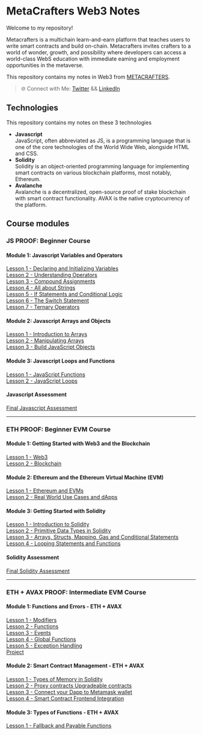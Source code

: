 # MetaCrafters Web3 Notes

Welcome to my repository!

Metacrafters is a multichain learn-and-earn platform that teaches
users to write smart contracts and build on-chain. Metacrafters
invites crafters to a world of wonder, growth, and possibility where
developers can access a world-class WebS education with
immediate eaming and employment opportunities in the
metaverse.

This repository contains my notes in Web3 from [METACRAFTERS](https://www.metacrafters.io/).

> 🌐 Connect with Me: [Twitter](https://twitter.com/jfmartinz) && [LinkedIn](https://www.linkedin.com/in/jfmartinz/)

## Technologies 
This repository contains my notes on these 3 technologies
- **Javascript**<br> JavaScript, often abbreviated as JS, is a programming language that is one of the core technologies of the World Wide Web, alongside HTML and CSS.
- **Solidity**<br> Solidity is an object-oriented programming language for implementing smart contracts on various blockchain platforms, most notably, Ethereum. 
- **Avalanche**<br> Avalanche is a decentralized, open-source proof of stake blockchain with smart contract functionality. AVAX is the native cryptocurrency of the platform.

## Course modules
### JS PROOF: Beginner Course
#### Module 1: Javascript Variables and Operators
[Lesson 1 - Declaring and Initializing Variables](https://github.com/jfmartinz/web3Notes/tree/main/Javascript%20Module/Module%201%20-%20Javascript%20Variables%20and%20Operators/Lesson%201%20-%20Declaring%20and%20Initializing%20Variables)<br>
[Lesson 2 - Understanding Operators](https://github.com/jfmartinz/web3Notes/tree/main/Javascript%20Module/Module%201%20-%20Javascript%20Variables%20and%20Operators/Lesson%202%20-%20Understanding%20Operators)<br>
[Lesson 3 - Compound Assignments](https://github.com/jfmartinz/web3Notes/tree/main/Javascript%20Module/Module%201%20-%20Javascript%20Variables%20and%20Operators/Lesson%203%20-%20Compound%20Assignments)<br>
[Lesson 4 - All about Strings](https://github.com/jfmartinz/web3Notes/tree/main/Javascript%20Module/Module%201%20-%20Javascript%20Variables%20and%20Operators/Lesson%204%20-%20All%20about%20Strings)<br>
[Lesson 5 - If Statements and Conditional Logic](https://github.com/jfmartinz/web3Notes/tree/main/Javascript%20Module/Module%201%20-%20Javascript%20Variables%20and%20Operators/Lesson%205%20-%20%20If%20Statements%20and%20Conditional%20Logic)<br>
[Lesson 6 - The Switch Statement](https://github.com/jfmartinz/web3Notes/tree/main/Javascript%20Module/Module%201%20-%20Javascript%20Variables%20and%20Operators/Lesson%206%20-%20The%20Switch%20Statement)<br>
[Lesson 7 - Ternary Operators](https://github.com/jfmartinz/web3Notes/tree/main/Javascript%20Module/Module%201%20-%20Javascript%20Variables%20and%20Operators/Lesson%207%20-%20Ternary%20Operators)

#### Module 2: Javascript Arrays and Objects

[Lesson 1 -  Introduction to Arrays](https://github.com/jfmartinz/web3Notes/tree/main/Javascript%20Module/Module%202%20-%20Javascript%20Arrays%20and%20Objects/Lesson%201%20-%20%20Introduction%20to%20Arrays)<br>
[Lesson 2 - Manipulating Arrays](https://github.com/jfmartinz/web3Notes/tree/main/Javascript%20Module/Module%202%20-%20Javascript%20Arrays%20and%20Objects/Lesson%202%20-%20Manipulating%20Arrays)<br>
[Lesson 3 -  Build JavaScript Objects](https://github.com/jfmartinz/web3Notes/tree/main/Javascript%20Module/Module%202%20-%20Javascript%20Arrays%20and%20Objects/Lesson%203%20-%20%20Build%20JavaScript%20Objects)

#### Module 3: Javascript Loops and Functions
[Lesson 1 - JavaScript Functions](https://github.com/jfmartinz/web3Notes/tree/main/Javascript%20Module/Module%203%20-%20Javascript%20Loops%20and%20Functions/Lesson%201%20-%20JavaScript%20Functions)<br>
[Lesson 2 - JavaScript Loops](https://github.com/jfmartinz/web3Notes/tree/main/Javascript%20Module/Module%203%20-%20Javascript%20Loops%20and%20Functions/Lesson%202%20-%20JavaScript%20Loops)

#### Javascript Assessment
[Final Javascript Assessment](https://github.com/jfmartinz/Create-a-NFT-Collection)

---

### ETH PROOF: Beginner EVM Course
#### Module 1: Getting Started with Web3 and the Blockchain
[Lesson 1 - Web3](https://github.com/jfmartinz/web3Notes/tree/main/Solidity%20Module/Module%201%20-%20Getting%20Started%20with%20Web3%20and%20the%20Blockchain/Lesson%201%20-%20Web3)<br>
[Lesson 2 - Blockchain](https://github.com/jfmartinz/web3Notes/tree/main/Solidity%20Module/Module%201%20-%20Getting%20Started%20with%20Web3%20and%20the%20Blockchain/Lesson%202%20-%20Blockchain)<br>


#### Module 2: Ethereum and the Ethereum Virtual Machine (EVM)
[Lesson 1 - Ethereum and EVMs](https://github.com/jfmartinz/web3Notes/tree/main/Solidity%20Module/Module%202%20-%20Ethereum%20and%20the%20Ethereum%20Virtual%20Machine%20(EVM)/Lesson%201%20-%20Ethereum%20and%20EVMs)<br>
[Lesson 2 - Real World Use Cases and dApps](https://github.com/jfmartinz/web3Notes/tree/main/Solidity%20Module/Module%202%20-%20Ethereum%20and%20the%20Ethereum%20Virtual%20Machine%20(EVM)/Lesson%202%20-%20Real%20World%20Use%20Cases%20and%20dApps)<br>


#### Module 3: Getting Started with Solidity
[Lesson 1 - Introduction to Solidity](https://github.com/jfmartinz/web3Notes/tree/main/Solidity%20Module/Module%203%20-%20Getting%20Started%20with%20Solidity/Lesson%201%20-%20Introduction%20to%20Solidity)<br>
[Lesson 2 - Primitive Data Types in Solidity](https://github.com/jfmartinz/web3Notes/tree/main/Solidity%20Module/Module%203%20-%20Getting%20Started%20with%20Solidity/Lesson%202%20-%20Primitive%20Data%20Types%20in%20Solidity)<br>
[Lesson 3 - Arrays, Structs, Mapping, Gas and Conditional Statements](https://github.com/jfmartinz/web3Notes/tree/main/Solidity%20Module/Module%203%20-%20Getting%20Started%20with%20Solidity/Lesson%203%20-%20Arrays%2C%20Structs%2C%20Mapping%2C%20Gas%20and%20Conditional%20Statements)<br>
[Lesson 4 - Looping Statements and Functions](https://github.com/jfmartinz/web3Notes/tree/main/Solidity%20Module/Module%203%20-%20Getting%20Started%20with%20Solidity/Lesson%204%20-%20Looping%20Statements%20and%20Functions)

#### Solidity Assessment
[Final Solidity Assessment](https://github.com/jfmartinz/Create-a-Token)

---

### ETH + AVAX PROOF: Intermediate EVM Course

#### Module 1: Functions and Errors - ETH + AVAX
[Lesson 1 - Modifiers](https://github.com/jfmartinz/web3Notes/tree/main/Avalanche%20Module/Module%201%20-%20Functions%20and%20Errors%20-%20ETH%20%2B%20AVAX/Lesson%201%20-%20Modifiers)<br>
[Lesson 2 - Functions](https://github.com/jfmartinz/web3Notes/tree/main/Avalanche%20Module/Module%201%20-%20Functions%20and%20Errors%20-%20ETH%20%2B%20AVAX/Lesson%202%20-%20Functions)<br>
[Lesson 3 - Events](https://github.com/jfmartinz/web3Notes/tree/main/Avalanche%20Module/Module%201%20-%20Functions%20and%20Errors%20-%20ETH%20%2B%20AVAX/Lesson%203%20-%20Events)<br>
[Lesson 4 - Global Functions](https://github.com/jfmartinz/web3Notes/tree/main/Avalanche%20Module/Module%201%20-%20Functions%20and%20Errors%20-%20ETH%20%2B%20AVAX/Lesson%204%20-%20Global%20Functions)<br>
[Lesson 5 - Exception Handling](https://github.com/jfmartinz/web3Notes/tree/main/Avalanche%20Module/Module%201%20-%20Functions%20and%20Errors%20-%20ETH%20%2B%20AVAX/Lesson%205%20-%20Exception%20Handling)<br>
[Project](https://github.com/jfmartinz/functionErrors)<br>

#### Module 2: Smart Contract Management - ETH + AVAX
[Lesson 1 - Types of Memory in Solidity](https://github.com/jfmartinz/web3Notes/tree/main/Avalanche%20Module/Module%202%20-%20Smart%20Contract%20Management%20-%20ETH%20%2B%20AVAX/Lesson%201%20-%20Types%20of%20Memory%20in%20Solidity)<br>
[Lesson 2 - Proxy contracts Upgradeable contracts](https://github.com/jfmartinz/web3Notes/tree/main/Avalanche%20Module/Module%202%20-%20Smart%20Contract%20Management%20-%20ETH%20%2B%20AVAX/Lesson%202%20-%20Proxy%20contracts%20Upgradeable%20contracts)<br>
[Lesson 3 -  Connect your Dapp to Metamask wallet](https://github.com/jfmartinz/web3Notes/tree/main/Avalanche%20Module/Module%202%20-%20Smart%20Contract%20Management%20-%20ETH%20%2B%20AVAX/Lesson%203%20-%20%20Connect%20your%20Dapp%20to%20Metamask%20wallet)<br>
[Lesson 4 - Smart Contract Frontend Integration](https://github.com/jfmartinz/web3Notes/tree/main/Avalanche%20Module/Module%202%20-%20Smart%20Contract%20Management%20-%20ETH%20%2B%20AVAX/Lesson%204%20-%20Smart%20Contract%20Frontend%20Integration)<br>

#### Module 3: Types of Functions - ETH + AVAX

[Lesson 1 - Fallback and Payable Functions](https://github.com/jfmartinz/web3Notes/tree/main/Avalanche%20Module/Module%203%20-%20Types%20of%20Functions%20-%20ETH%20%2B%20AVAX/Lesson%201%20-%20Fallback%20and%20Payable%20Functions)<br>
